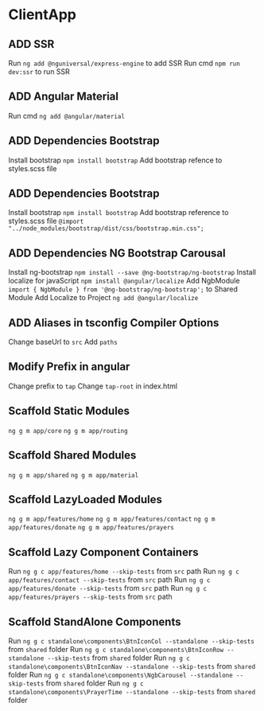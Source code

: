 # ClientApp

## ADD SSR
Run `ng add @nguniversal/express-engine` to add SSR
Run cmd `npm run dev:ssr` to run SSR

## ADD Angular Material
Run cmd `ng add @angular/material`


## ADD Dependencies Bootstrap
Install bootstrap `npm install bootstrap`
Add bootstrap refence to styles.scss file

## ADD Dependencies Bootstrap
Install bootstrap `npm install bootstrap`
Add bootstrap reference to styles.scss file
`@import "../node_modules/bootstrap/dist/css/bootstrap.min.css";`

## ADD Dependencies NG Bootstrap Carousal
Install ng-bootstrap `npm install --save @ng-bootstrap/ng-bootstrap`
Install localize for javaScript `npm install @angular/localize`
Add NgbModule `import { NgbModule } from '@ng-bootstrap/ng-bootstrap';`  to Shared Module
Add Localize to Project `ng add @angular/localize`

## ADD Aliases in tsconfig Compiler Options
Change baseUrl to `src`
Add `paths`

## Modify Prefix in angular
Change prefix to `tap`
Change `tap-root` in index.html


## Scaffold Static Modules
`ng g m app/core`
`ng g m app/routing`

## Scaffold Shared Modules
`ng g m app/shared`
`ng g m app/material`

## Scaffold LazyLoaded Modules
`ng g m app/features/home`
`ng g m app/features/contact`
`ng g m app/features/donate`
`ng g m app/features/prayers`

## Scaffold Lazy Component Containers
Run `ng g c app/features/home --skip-tests` from `src` path
Run `ng g c app/features/contact --skip-tests` from `src` path
Run `ng g c app/features/donate --skip-tests` from `src` path
Run `ng g c app/features/prayers --skip-tests` from `src` path

## Scaffold StandAlone Components
Run `ng g c standalone\components\BtnIconCol --standalone --skip-tests` from `shared` folder
Run `ng g c standalone\components\BtnIconRow --standalone --skip-tests` from `shared` folder
Run `ng g c standalone\components\BtnIconNav --standalone --skip-tests` from `shared` folder
Run `ng g c standalone\components\NgbCarousel --standalone --skip-tests` from `shared` folder
Run `ng g c standalone\components\PrayerTime --standalone --skip-tests` from `shared` folder


